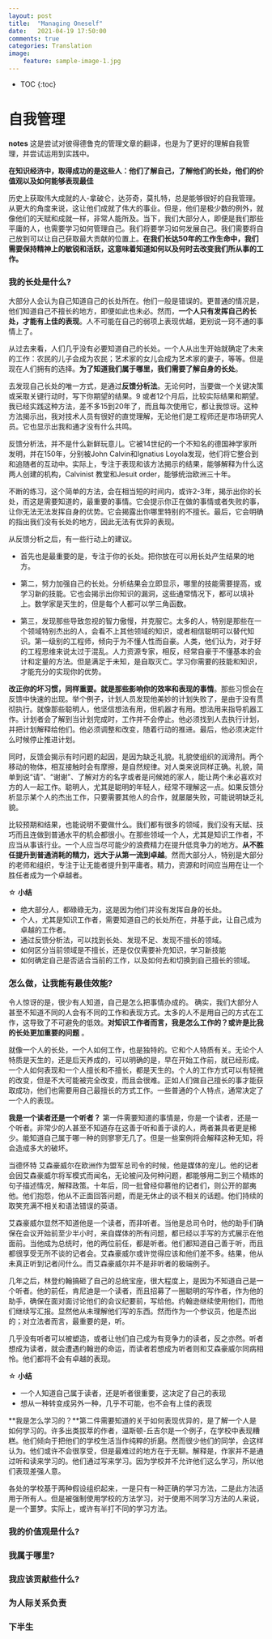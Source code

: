 ```yaml
---
layout: post
title:  "Managing Oneself"
date:   2021-04-19 17:50:00
comments: true
categories: Translation
image:
    feature: sample-image-1.jpg
---
```


* TOC
{:toc}


# 自我管理  
**notes** 这是尝试对彼得德鲁克的管理文章的翻译，也是为了更好的理解自我管理，并尝试运用到实践中。

**在知识经济中，取得成功的是这些人：他们了解自己，了解他们的长处，他们的价值观以及如何能够表现最佳**

  历史上获取伟大成就的人-拿破仑，达芬奇，莫扎特，总是能够很好的自我管理。从更大的角度来说，这让他们成就了伟大的事业。但是，他们是极少数的例外，就像他们的天赋和成就一样，非常人能所及。当下，我们大部分人，即便是我们那些平庸的人，也需要学习如何管理自己。我们将要学习如何发展自己。我们需要将自己放到可以让自己获取最大贡献的位置上。**在我们长达50年的工作生命中，我们需要保持精神上的敏锐和活跃，这意味着知道如何以及何时去改变我们所从事的工作。**


### 我的长处是什么?  

   大部分人会认为自己知道自己的长处所在。他们一般是错误的。更普通的情况是，他们知道自己不擅长的地方，即便如此也未必。然而，**一个人只有发挥自己的长处，才能有上佳的表现**。人不可能在自己的弱项上表现优越，更别说一窍不通的事情上了。

  从过去来看，人们几乎没有必要知道自己的长处。一个人从出生开始就确定了未来的工作：农民的儿子会成为农民；艺术家的女儿会成为艺术家的妻子，等等。但是现在人们拥有的选择。**为了知道我们属于哪里，我们需要了解自身的长处**。

  去发现自己长处的唯一方式，是通过**反馈分析法**。无论何时，当要做一个关键决策或采取关键行动时，写下你期望的结果。9 或者12个月后，比较实际结果和期望。我已经实践这种方法，差不多15到20年了，而且每次使用它，都让我惊讶。这种方法揭示出，我对技术人员有很好的直觉理解，无论他们是工程师还是市场研究人员。它也显示出我和通才没有什么共鸣。

  反馈分析法，并不是什么新鲜玩意儿。它被14世纪的一个不知名的德国神学家所发明，并在150年，分别被John Calvin和Ignatius Loyola发现，他们将它整合到和追随者的互动中。实际上，专注于表现和该方法揭示的结果，能够解释为什么这两人创建的机构，Calvinist 教堂和Jesuit order，能够统治欧洲三十年。

  不断的练习，这个简单的方法，会在相当短的时间内，或许2-3年，揭示出你的长处，而这是需要知道的，最重要的事情。它会提示你正在做的事情或者失败的事，让你无法无法发挥自身的优势。它会揭露出你哪里特别的不擅长。最后，它会明确的指出我们没有长处的地方，因此无法有优异的表现。

  从反馈分析之后，有一些行动上的建议。
  
  * 首先也是最重要的是，专注于你的长处。把你放在可以用长处产生结果的地方。

  * 第二，努力加强自己的长处。分析结果会立即显示，哪里的技能需要提高，或学习新的技能。它也会揭示出你知识的漏洞，这些通常情况下，都可以填补上。数学家是天生的，但是每个人都可以学三角函数。

  * 第三，发现那些导致忽视的智力傲慢，并克服它。太多的人，特别是那些在一个领域特别杰出的人，会看不上其他领域的知识，或者相信聪明可以替代知识。第一级别的工程师，倾向于为不懂人性而自豪。人类，他们认为，对于好的工程思维来说太过于混乱。人力资源专家，相反，经常自豪于不懂基本的会计和定量的方法。但是满足于未知，是自取灭亡。学习你需要的技能和知识，才能充分的实现你的优势。

**改正你的坏习惯，同样重要。就是那些影响你的效率和表现的事情**。那些习惯会在反馈中快速的出现。举个例子，计划人员发现他美妙的计划失败了，是由于没有贯彻执行。就像那些聪明人，他坚信想法有用，但机器才有用。想法用来指导机器工作。计划者会了解到当计划完成时，工作并不会停止。他必须找到人去执行计划，并把计划解释给他们。他必须调整和改变，随着行动的推进。最后，他必须决定什么时候停止推进计划。

  同时，反馈会揭示有时问题的起因，是因为缺乏礼貌。礼貌使组织的润滑剂。两个移动的物体，相互接触时会有摩擦，是自然规律。对人类来说同样正确。礼貌，简单到说“请”、“谢谢”、了解对方的名字或者是问候她的家人，能让两个未必喜欢对方的人一起工作。聪明人，尤其是聪明的年轻人，经常不理解这一点。如果反馈分析显示某个人的杰出工作，只要需要其他人的合作，就屡屡失败，可能说明缺乏礼貌。

  比较预期和结果，也能说明不要做什么。我们都有很多的领域，我们没有天赋、技巧而且连做到普通水平的机会都很小。在那些领域一个人，尤其是知识工作者，不应当从事该行业。一个人应当尽可能少的浪费精力在提升低竞争力的地方。**从不胜任提升到普通消耗的精力，远大于从第一流到卓越**。然而大部分人，特别是大部分的老师和组织，专注于让无能者提升到平庸者。精力，资源和时间应当用在让一个胜任者成为一个卓越者。

  ☆ **小结**  
  * 绝大部分人，都碌碌无为，这是因为他们并没有发挥自身的长处。
  * 个人，尤其是知识工作者，需要知道自己的长处所在，并基于此，让自己成为卓越的工作者。
  * 通过反馈分析法，可以找到长处、发现不足、发现不擅长的领域。
  * 如何区分当前领域是不擅长，还是仅仅需要补充知识，学习新技能
  * 如何确定自己是否适合当前的工作，以及如何去和切换到自己擅长的领域。


### 怎么做，让我能有最佳效能?   
令人惊讶的是，很少有人知道，自己是怎么把事情办成的。 确实，我们大部分人甚至不知道不同的人会有不同的工作和表现方式。太多的人不是用自己的方式在工作，这导致了不可避免的低效。**对知识工作者而言，我是怎么工作的？或许是比我的长处更加重要的问题** 。

就像一个人的长处，一个人如何工作，也是独特的。它和个人特质有关。无论个人特质是天生的，还是后天养成的，可以明确的是，早在开始工作前，就已经形成。一个人如何表现和一个人擅长和不擅长，都是天生的。个人的工作方式可以有轻微的改变，但是不大可能被完全改变，而且会很难。正如人们做自己擅长的事才能获取成功，他们也需要用自己最擅长的方式工作。一些普通的个人特点，通常决定了一个人的表现。


**我是一个读者还是一个听者？** 第一件需要知道的事情是，你是一个读者，还是一个听者。非常少的人甚至不知道存在这善于听和善于读的人，两者兼具者更是稀少。能知道自己属于哪一种的则寥寥无几了。但是一些案例将会解释这种无知，将会造成多大的破坏。

当德怀特 艾森豪威尔在欧洲作为盟军总司令的时候，他是媒体的宠儿。他的记者会因艾森豪威尔将军模式而闻名，无论被问及何种问题，都能够用二到三个精炼的句子描述情况，解释政策。十年后，同一批曾经仰慕他的记者们，则公开的鄙夷他。他们抱怨，他从不正面回答问题，而是无休止的谈不相关的话题。他们持续的取笑充满不相关和语法错误的英语。

艾森豪威尔显然不知道他是一个读者，而非听者。当他是总司令时，他的助手们确保在会议开始前至少半小时，来自媒体的所有问题，都已经以手写的方式展示在他面前。当他成为总统时，他的两位前任，都是听者。他们都知道自己善于听，而且都很享受无所不谈的记者会。艾森豪威尔或许觉得应该和他们差不多。结果，他从未真正听到记者问什么。而艾森豪威尔并不是非听者的极端例子。

几年之后，林登约翰搞砸了自己的总统宝座，很大程度上，是因为不知道自己是一个听者。他的前任，肯尼迪是一个读者，而且招募了一圈聪明的写作者，作为他的助手，确保在面对面讨论他们的会议纪要前，写给他。约翰逊继续使用他们，而他们继续写汇报。显然他从未理解他们写的东西。然而作为一个参议员，他是杰出的；对立法者而言，最重要的是，听。

几乎没有听者可以被塑造，或者让他们自己成为有竞争力的读者，反之亦然。听者想成为读者，就会遭遇约翰逊的命运，而读者若想成为听者则和艾森豪威尔同病相怜。他们都将不会有卓越的表现。

☆ **小结**  
* 一个人知道自己属于读者，还是听者很重要，这决定了自己的表现
* 想从一种转变成另外一种，几乎不可能，也不会有上佳的表现  


**我是怎么学习的？**第二件需要知道的关于如何表现优异的，是了解一个人是如何学习的。许多出类拔萃的作者，温斯顿-丘吉尔是一个例子，在学校中表现糟糕。他们倾向于把他们的学校生活当作纯粹的折磨。然而很少他们的同学，会这样认为。他们或许不会很享受，但是最难过的地方在于无聊。解释是，作家并不是通过听和读来学习的。他们通过写来学习。因为学校并不允许他们这么学习，所以他们表现差强人意。  

  各处的学校基于两种假设组织起来，一是只有一种正确的学习方法，二是此方法适用于所有人。但是被强制使用学校的方法学习，对于使用不同学习方法的人来说，是一个噩梦。实际上，或许有半打不同的学习方法。



### 我的价值观是什么?  
### 我属于哪里?  
### 我应该贡献些什么?  
### 为人际关系负责  
### 下半生  
